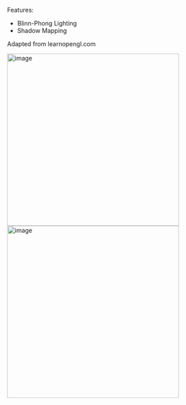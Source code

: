 Features:
* Blinn-Phong Lighting
* Shadow Mapping

Adapted from learnopengl.com

<img width="400" alt="image" src="https://github.com/azer89/SimpleOpenGL/assets/790432/1ffa8170-aa8c-4255-a172-1fa8bcd5ecb7">

<br/>

<img width="400" alt="image" src="https://github.com/azer89/SimpleOpenGL/assets/790432/0d20af1c-7481-4036-a747-a4b7c4bab950">
<br/> 
